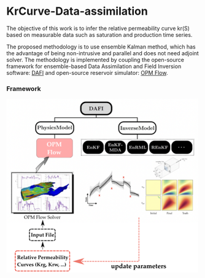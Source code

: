 # KrCurve-Data-assimilation

The objective of this work is to infer the relative permeability curve kr(S) based on measurable data such as saturation and production time series. 

The proposed methodology is to use ensemble Kalman method, which has the advantage of being non-intrusive and parallel and does not need adjoint solver. The methodology is implemented by coupling the open-source framework for ensemble-based Data Assimilation and Field Inversion software: [DAFI](https://dafi.readthedocs.io/en/latest/) and open-source reservoir simulator: [OPM Flow](https://opm-project.org/?page_id=19).

### Framework
<img src="https://github.com/xuhuizhou-vt/KrCurve-Data-assimilation/blob/main/figs/Workflow.png" width="500">

